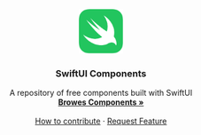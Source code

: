 
<div align="center">
  <a href="https://github.com/katsumi-axis/swiftui-components">
    <img src="images/logo.svg" alt="Logo" width="80" height="80">
  </a>

  <h3 align="center">SwiftUI Components</h3>

  <p align="center">
    A repository of free components built with SwiftUI
    <br />
    <a href="https://swiftui-components.vercel.app/"><strong>Browes Components »</strong></a>
    <br />
    <br />
    <a href="">How to contribute</a>
    ·
    <a href="https://github.com/katsumi-axis/swiftui-components/issues">Request Feature</a>
  </p>
</div>
